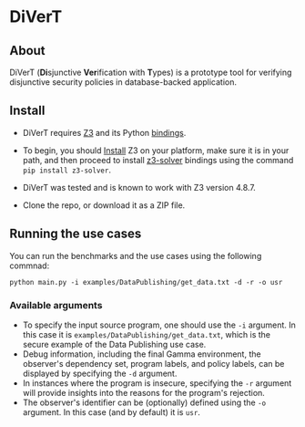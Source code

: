 # DiVerT

## About
DiVerT (**Di**sjunctive **Ver**ification with **T**ypes) is a prototype tool for verifying disjunctive security policies in database-backed application.

## Install
- DiVerT requires [Z3](https://github.com/Z3Prover/z3) and its Python [bindings](https://pypi.org/project/z3-solver/). 

- To begin, you should [Install](https://github.com/Z3Prover/z3/releases) Z3 on your platform, make sure it is in your path, and then proceed to install [z3-solver](https://pypi.org/project/z3-solver/) bindings using the command `pip install z3-solver`. 

- DiVerT was tested and is known to work with Z3 version 4.8.7.

- Clone the repo, or download it as a ZIP file.

## Running the use cases

You can run the benchmarks and the use cases using the following commnad:

`python main.py -i examples/DataPublishing/get_data.txt -d -r -o usr`

### Available arguments

- To specify the input source program, one should use the `-i` argument. In this case it is `examples/DataPublishing/get_data.txt`, which is the secure example of the Data Publishing use case.
- Debug information, including the final Gamma environment, the observer's dependency set, program labels, and policy labels, can be displayed by specifying the `-d` argument.
- In instances where the program is insecure, specifying the `-r` argument will provide insights into the reasons for the program's rejection.
- The observer's identifier can be (optionally) defined using the `-o` argument. In this case (and by default) it is `usr`.
